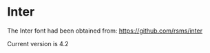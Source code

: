 # Inter
The Inter font had been obtained from:
https://github.com/rsms/inter

Current version is 4.2